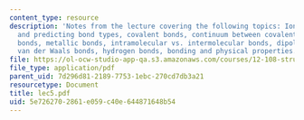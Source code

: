 ```yaml
---
content_type: resource
description: 'Notes from the lecture covering the following topics: Ionic bonds, electronegativity
  and predicting bond types, covalent bonds, continuum between covalent and ionic
  bonds, metallic bonds, intramolecular vs. intermolecular bonds, dipole-dipole bonds,
  van der Waals bonds, hydrogen bonds, bonding and physical properties.'
file: https://ol-ocw-studio-app-qa.s3.amazonaws.com/courses/12-108-structure-of-earth-materials-fall-2004/5e7262702861e059c40e644871648b54_lec5.pdf
file_type: application/pdf
parent_uid: 7d296d81-2189-7753-1ebc-270cd7db3a21
resourcetype: Document
title: lec5.pdf
uid: 5e726270-2861-e059-c40e-644871648b54
---
```

